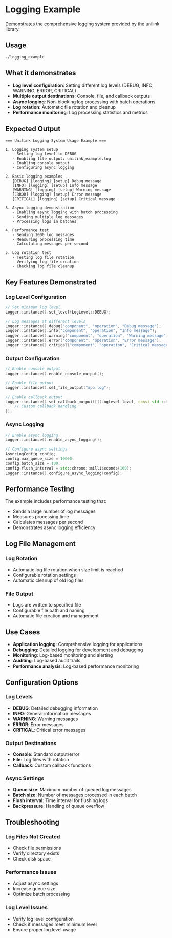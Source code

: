 # Logging Example

Demonstrates the comprehensive logging system provided by the unilink library.

## Usage

```bash
./logging_example
```

## What it demonstrates

- **Log level configuration**: Setting different log levels (DEBUG, INFO, WARNING, ERROR, CRITICAL)
- **Multiple output destinations**: Console, file, and callback outputs
- **Async logging**: Non-blocking log processing with batch operations
- **Log rotation**: Automatic file rotation and cleanup
- **Performance monitoring**: Log processing statistics and metrics

## Expected Output

```
=== Unilink Logging System Usage Example ===

1. Logging system setup
   - Setting log level to DEBUG
   - Enabling file output: unilink_example.log
   - Enabling console output
   - Configuring async logging

2. Basic logging examples
   [DEBUG] [logging] [setup] Debug message
   [INFO] [logging] [setup] Info message
   [WARNING] [logging] [setup] Warning message
   [ERROR] [logging] [setup] Error message
   [CRITICAL] [logging] [setup] Critical message

3. Async logging demonstration
   - Enabling async logging with batch processing
   - Sending multiple log messages
   - Processing logs in batches

4. Performance test
   - Sending 1000 log messages
   - Measuring processing time
   - Calculating messages per second

5. Log rotation test
   - Testing log file rotation
   - Verifying log file creation
   - Checking log file cleanup
```

## Key Features Demonstrated

### Log Level Configuration
```cpp
// Set minimum log level
Logger::instance().set_level(LogLevel::DEBUG);

// Log messages at different levels
Logger::instance().debug("component", "operation", "Debug message");
Logger::instance().info("component", "operation", "Info message");
Logger::instance().warning("component", "operation", "Warning message");
Logger::instance().error("component", "operation", "Error message");
Logger::instance().critical("component", "operation", "Critical message");
```

### Output Configuration
```cpp
// Enable console output
Logger::instance().enable_console_output();

// Enable file output
Logger::instance().set_file_output("app.log");

// Enable callback output
Logger::instance().set_callback_output([](LogLevel level, const std::string& message) {
    // Custom callback handling
});
```

### Async Logging
```cpp
// Enable async logging
Logger::instance().enable_async_logging();

// Configure async settings
AsyncLogConfig config;
config.max_queue_size = 10000;
config.batch_size = 100;
config.flush_interval = std::chrono::milliseconds(100);
Logger::instance().configure_async_logging(config);
```

## Performance Testing

The example includes performance testing that:
- Sends a large number of log messages
- Measures processing time
- Calculates messages per second
- Demonstrates async logging efficiency

## Log File Management

### Log Rotation
- Automatic log file rotation when size limit is reached
- Configurable rotation settings
- Automatic cleanup of old log files

### File Output
- Logs are written to specified file
- Configurable file path and naming
- Automatic file creation and management

## Use Cases

- **Application logging**: Comprehensive logging for applications
- **Debugging**: Detailed logging for development and debugging
- **Monitoring**: Log-based monitoring and alerting
- **Auditing**: Log-based audit trails
- **Performance analysis**: Log-based performance monitoring

## Configuration Options

### Log Levels
- **DEBUG**: Detailed debugging information
- **INFO**: General information messages
- **WARNING**: Warning messages
- **ERROR**: Error messages
- **CRITICAL**: Critical error messages

### Output Destinations
- **Console**: Standard output/error
- **File**: Log files with rotation
- **Callback**: Custom callback functions

### Async Settings
- **Queue size**: Maximum number of queued log messages
- **Batch size**: Number of messages processed in each batch
- **Flush interval**: Time interval for flushing logs
- **Backpressure**: Handling of queue overflow

## Troubleshooting

### Log Files Not Created
- Check file permissions
- Verify directory exists
- Check disk space

### Performance Issues
- Adjust async settings
- Increase queue size
- Optimize batch processing

### Log Level Issues
- Verify log level configuration
- Check if messages meet minimum level
- Ensure proper log level usage
